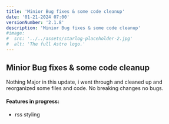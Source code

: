 ```yaml
---
title: 'Minior Bug fixes & some code cleanup'
date: '01-21-2024 07:00'
versionNumber: '2.1.8'
description: 'Minior Bug fixes & some code cleanup'
#image:
#  src: '../../assets/starlog-placeholder-2.jpg'
#  alt: 'The full Astro logo.'
---
```


## Minior Bug fixes & some code cleanup 

Nothing Major in this update, i went through and cleaned up and reorganized some files and code.  No breaking changes no bugs.

#### Features in progress:

- rss styling